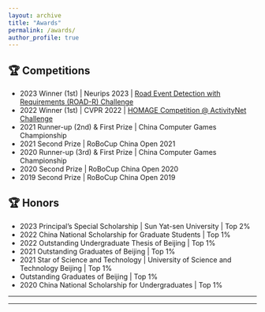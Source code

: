 ```yaml
---
layout: archive
title: "Awards"
permalink: /awards/
author_profile: true
---
```


## 🏆 Competitions
* 2023 Winner (1st) | Neurips 2023 | [Road Event Detection with Requirements (ROAD-R) Challenge](https://sites.google.com/view/road-r/winners)
* 2022 Winner (1st) | CVPR 2022 | [HOMAGE Competition @ ActivityNet Challenge](https://youtu.be/KK3SPK6iueE?si=hrFZzSABNyrrL6jF&t=1727)
* 2021 Runner-up (2nd) & First Prize | China Computer Games Championship
* 2021 Second Prize | RoBoCup China Open 2021
* 2020 Runner-up (3rd) & First Prize | China Computer Games Championship
* 2020 Second Prize | RoBoCup China Open 2020
* 2019 Second Prize | RoBoCup China Open 2019
 

## 🏆 Honors
* 2023 Principal’s Special Scholarship | Sun Yat-sen University | Top 2%
* 2022 China National Scholarship for Graduate Students | Top 1%
* 2022 Outstanding Undergraduate Thesis of Beijing | Top 1%
* 2021 Outstanding Graduates of Beijing | Top 1%
* 2021 Star of Science and Technology | University of Science and Technology Beijing | Top 1% 
* Outstanding Graduates of Beijing | Top 1% 
* 2020 China National Scholarship for Undergraduates | Top 1%

------


------

<!-- {% if author.googlescholar %}
  You can also find my articles on <u><a href="{{author.googlescholar}}">my Google Scholar profile</a>.</u>
{% endif %}

{% include base_path %}

{% for post in site.publications reversed %}
  {% include archive-single.html %}
{% endfor %} -->
